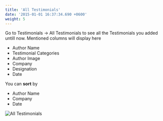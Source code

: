```yaml
---
title: 'All Testimonials'
date: '2015-01-01 16:37:34.690 +0600'
weight: 5
---
```


Go to Testimonials -&gt; All Testimonials to see all the Testimonials you added untill now. Mentioned columns will display here

- Author Name
- Testimonial Categories
- Author Image
- Company
- Designation
- Date

You can **sort** by

- Author Name
- Company
- Date

![All Testimonials](../images/All_Testimonials.png)